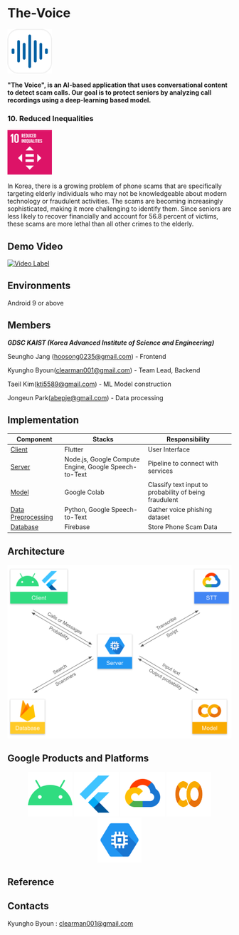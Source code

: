 # The-Voice

<img src="/profile/assets/Logo.png" height="100px" width="100px">

**"The Voice", is an AI-based application that uses conversational content to detect scam calls. Our goal is to protect seniors by analyzing call recordings using a deep-learning based model.**

### 10. Reduced Inequalities

<img src="/profile/assets/Reduced-Inequalities.png" height="100px" width="100px">

In Korea, there is a growing problem of phone scams that are specifically targeting elderly individuals who may not be knowledgeable about modern technology or fraudulent activities. The scams are becoming increasingly sophisticated, making it more challenging to identify them. Since seniors are less likely to recover financially and account for 56.8 percent of victims, these scams are more lethal than all other crimes to the elderly.

## Demo Video

[![Video Label](https://img.youtube.com/vi/gxOZfgLVO70/0.jpg)](https://youtu.be/gxOZfgLVO70)

## Environments

Android 9 or above

## Members

**_GDSC KAIST (Korea Advanced Institute of Science and Engineering)_**

Seungho Jang (hoosong0235@gmail.com) - Frontend

Kyungho Byoun(clearman001@gmail.com) - Team Lead, Backend

Taeil Kim(kti5589@gmail.com) - ML Model construction

Jongeun Park(abepje@gmail.com) - Data processing

## Implementation

| Component | Stacks | Responsibility |
| --- | --- | --- |
| [Client](https://github.com/KAIST-Google-Solution-Challenge/frontend) | Flutter | User Interface |
| [Server](https://github.com/KAIST-Google-Solution-Challenge/backend) | Node.js, Google Compute Engine, Google Speech-to-Text | Pipeline to connect with services |
| [Model](https://github.com/KAIST-Google-Solution-Challenge/conversation_model) | Google Colab | Classify text input to probability of being fraudulent |
| [Data Preprocessing](https://github.com/KAIST-Google-Solution-Challenge/data_preprocess) | Python, Google Speech-to-Text | Gather voice phishing dataset |
| [Database]() | Firebase | Store Phone Scam Data |

## Architecture

<img src="/profile/assets/architecture.png">

## Google Products and Platforms

<p align="middle">
  <img src="/profile/assets/Android.png" height="100px" width="100px">
  <img src="/profile/assets/Flutter.png" height="100px" width="100px"> 
  <img src="/profile/assets/Google-Cloud.png" height="100px" width="100px">
  <img src="/profile/assets/Google-Colab.png" height="100px" width="100px">
  <img src="/profile/assets/GCE.png" height="100px" width="100px">
</p>

## Reference

## Contacts

Kyungho Byoun : clearman001@gmail.com

